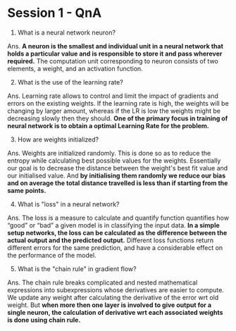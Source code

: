 
# Session 1 - QnA

1. What is a neural network neuron?

Ans. **A neuron is the smallest and individual unit in a neural network that 
holds a particular value and is responsible to store it and pass wherever required.**
The computation unit corresponding to neuron consists of two elements, a weight, 
and an activation function.


2. What is the use of the learning rate?

Ans. Learning rate allows to control and limit the impact of gradients and errors on the
existing weights. If the learning rate is high, the weights will be changing by larger amount,
whereas if the LR is low the weights might be decreasing slowly then they should.
**One of the primary focus in training of neural network is to obtain a optimal Learning
Rate for the problem.**

3. How are weights initialized?

Ans. Weights are initialized randomly. This is done so as to reduce the entropy while calculating 
best possible values for the weights. Essentially our goal is to decrease the distance between the 
weight's best fit value and our initialised value. And **by initialising them randomly we reduce our 
bias and on average the total distance travelled is less than if starting from the same points.**

4. What is "loss" in a neural network?

Ans. The loss is a measure to calculate and quantify function quantifies how “good” or “bad” a 
given model is in classifying the input data. **In a simple setup networks, the loss can be calculated 
as the difference between the actual output and the predicted output.** Different loss functions 
return different errors for the same prediction, and have a considerable effect on the performance 
of the model. 

5. What is the "chain rule" in gradient flow?

Ans. The chain rule breaks complicated and nested mathematical expressions into subexpressions 
whose derivatives are easier to compute. We update any weight after calculating the derivative of 
the error wrt old weight. But **when more then one layer is involved to give output for a single neuron,
the calculation of derivative wrt each associated weights is done using chain rule.**